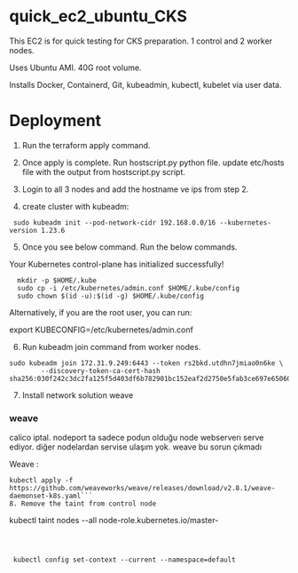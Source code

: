 # quick_ec2_ubuntu_CKS

This EC2 is for quick testing for CKS preparation. 1 control and 2 worker nodes. 

Uses Ubuntu AMI. 40G root volume.

Installs Docker, Containerd, Git, kubeadmin, kubectl, kubelet via user data.

# Deployment

1. Run the terraform apply command.
2. Once apply is complete. Run  hostscript.py python file. update etc/hosts file with the output from hostscript.py script.
3. Login to all 3 nodes and add the hostname ve ips from step 2.


4. create cluster with kubeadm:

```
 sudo kubeadm init --pod-network-cidr 192.168.0.0/16 --kubernetes-version 1.23.6
 ```

5. Once you see below command. Run the below commands.

Your Kubernetes control-plane has initialized successfully!
```
  mkdir -p $HOME/.kube
  sudo cp -i /etc/kubernetes/admin.conf $HOME/.kube/config
  sudo chown $(id -u):$(id -g) $HOME/.kube/config
```
Alternatively, if you are the root user, you can run:

  export KUBECONFIG=/etc/kubernetes/admin.conf

6. Run kubeadm join command from worker nodes.
```
sudo kubeadm join 172.31.9.249:6443 --token rs2bkd.utdhn7jmiao0n6ke \
        --discovery-token-ca-cert-hash sha256:030f242c3dc2fa125f5d403df6b782901bc152eaf2d2750e5fab3ce697e65060

```

7. Install network solution weave
### weave
calico iptal. nodeport ta sadece podun olduğu node webserverı serve ediyor.
diğer nodelardan servise ulaşım yok. weave bu sorun çıkmadı 

Weave : 
```
kubectl apply -f https://github.com/weaveworks/weave/releases/download/v2.8.1/weave-daemonset-k8s.yaml```
8. Remove the taint from control node
```
kubectl taint nodes --all node-role.kubernetes.io/master-
```



 kubectl config set-context --current --namespace=default
